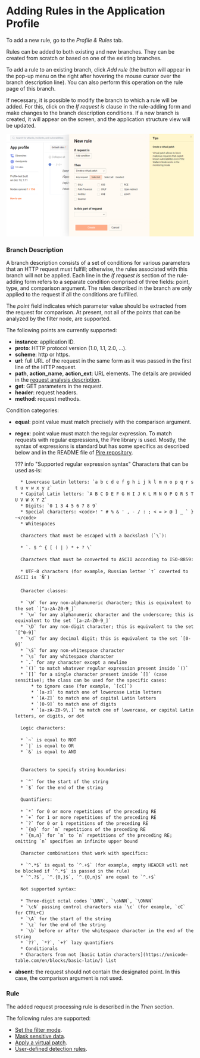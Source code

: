 [link-request-processing]:      request-processing.md
[link-regex]:                   https://github.com/yandex/pire
[link-filter-mode-rule]:        wallarm-mode-rule.md
[link-sensitive-data-rule]:     sensitive-data-rule.md
[link-virtual-patch]:           vpatch-rule.md
[link-regex-rule]:              regex-rule.md

[img-add-rule]:     ../../images/user-guides/rules/add-rule.png

# Adding Rules in the Application Profile

To add a new rule, go to the *Profile & Rules* tab.

Rules can be added to both existing and new branches. They can be created from scratch or based on one of the existing branches.

To add a rule to an existing branch, click *Add rule* (the button will appear in the pop-up menu on the right after hovering the mouse cursor over the branch description line). You can also perform this operation on the rule page of this branch.

If necessary, it is possible to modify the branch to which a rule will be added. For this, click on the *If request is* clause in the rule-adding form and make changes to the branch description conditions. If a new branch is created, it will appear on the screen, and the application structure view will be updated.

![!Adding a new rule][img-add-rule]


### Branch Description

A branch description consists of a set of conditions for various parameters that an HTTP request must fulfill; otherwise, the rules associated with this branch will not be applied. Each line in the *If request is* section of the rule-adding form refers to a separate condition comprised of three fields: point, type, and comparison argument. The rules described in the branch are only applied to the request if all the conditions are fulfilled.

The *point* field indicates which parameter value should be extracted from the request for comparison. At present, not all of the points that can be analyzed by the filter node, are supported.

The following points are currently supported:
* **instance**: application ID.
* **proto**: HTTP protocol version (1.0, 1.1, 2.0, ...).
* **scheme**: http or https.
* **url**: full URL of the request in the same form as it was passed in the first line of the HTTP request.
* **path**, **action_name**, **action_ext**: URL elements. The details are provided in the [request analysis description][link-request-processing].
* **get**: GET parameters in the request.
* **header**: request headers.
* **method**: request methods.

Condition categories:

* **equal**: point value must match precisely with the comparison argument.
* **regex**: point value must match the regular expression. To match requests with regular expressions, the Pire library is used. Mostly, the syntax of expressions is standard but has some specifics as described below and in the README file of [Pire repository][link-regex].

    ??? info "Supported regular expression syntax"
        Characters that can be used as‑is:

        * Lowercase Latin letters: `a b c d e f g h i j k l m n o p q r s t u v w x y z`
        * Capital Latin letters: `A B C D E F G H I J K L M N O P Q R S T U V W X Y Z`
        * Digits: `0 1 3 4 5 6 7 8 9`
        * Special characters: <code>! " # % & ' , - / : ; < = > @ ] _ ` } ~</code>
        * Whitespaces

        Characters that must be escaped with a backslash (`\`):

        * `. $ ^ { [ ( | ) * + ? \`

        Characters that must be converted to ASCII according to ISO‑8859:

        * UTF‑8 characters (for example, Russian letter `т` coverted to ASCII is `Ñ`)

        Character classes:

        * `\W` for any non-alphanumeric character; this is equivalent to the set `[^a-zA-Z0-9_]`
        * `\w` for any alphanumeric character and the underscore; this is equivalent to the set `[a-zA-Z0-9_]`
        * `\D` for any non-digit character; this is equivalent to the set `[^0-9]`
        * `\d` for any decimal digit; this is equivalent to the set `[0-9]`
        * `\S` for any non-whitespace character
        * `\s` for any whitespace character
        * `.` for any character except a newline
        * `()` to match whatever regular expression present inside `()`
        * `[]` for a single character present inside `[]` (case sensitive); the class can be used for the specific cases:
            * to ignore case (for example, `[cC]`)
            * `[a-z]` to match one of lowercase Latin letters
            * `[A-Z]` to match one of capital Latin letters
            * `[0-9]` to match one of digits
            * `[a-zA-Z0-9\.]` to match one of lowercase, or capital Latin letters, or digits, or dot
        
        Logic characters:

        * `~` is equal to NOT
        * `|` is equal to OR
        * `&` is equal to AND


        Characters to specify string boundaries:

        * `^` for the start of the string
        * `$` for the end of the string

        Quantifiers:

        * `*` for 0 or more repetitions of the preceding RE
        * `+` for 1 or more repetitions of the preceding RE
        * `?` for 0 or 1 repetitions of the preceding RE
        * `{m}` for `m` repetitions of the preceding RE
        * `{m,n}` for `m` to `n` repetitions of the preceding RE; omitting `n` specifies an infinite upper bound

        Character combinations that work with specifics:

        * `^.*$` is equal to `^.+$` (for example, empty HEADER will not be blocked if `^.*$` is passed in the rule)
        * `^.?$`, `^.{0,}$`, `^.{0,n}$` are equal to `^.+$`

        Not supported syntax:

        * Three-digit octal codes `\NNN`, `\oNNN`, `\ONNN`
        * `\cN` passing control characters via `\c` (for example, `cC` for CTRL+C)
        * `\A` for the start of the string
        * `\z` for the end of the string
        * `\b` before or after the whitespace character in the end of the string
        * `??`, `*?`, `+?` lazy quantifiers
        * Conditionals
        * Characters from not [basic Latin characters](https://unicode-table.com/en/blocks/basic-latin/) list

* **absent**: the request should not contain the designated point. In this case, the comparison argument is not used.

### Rule

The added request processing rule is described in the *Then* section.

The following rules are supported:

* [Set the filter mode][link-filter-mode-rule].
* [Mask sensitive data][link-sensitive-data-rule].
* [Apply a virtual patch][link-virtual-patch].
* [User-defined detection rules][link-regex-rule].
